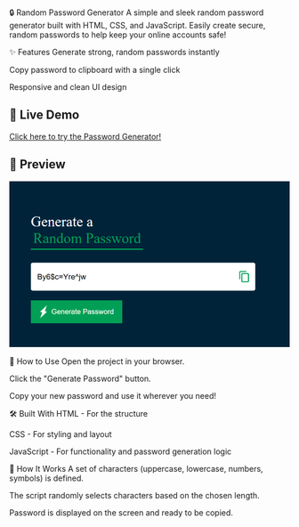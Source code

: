 🔒 Random Password Generator
A simple and sleek random password generator built with HTML, CSS, and JavaScript. Easily create secure, random passwords to help keep your online accounts safe!

✨ Features
Generate strong, random passwords instantly

Copy password to clipboard with a single click

Responsive and clean UI design

## 🚀 Live Demo

[Click here to try the Password Generator!](https://your-live-link.com)


## 📸 Preview

![Password Generator Screenshot](./screenshot/password-generator.PNG)


🚀 How to Use
Open the project in your browser.

Click the "Generate Password" button.

Copy your new password and use it wherever you need!

🛠️ Built With
HTML - For the structure

CSS - For styling and layout

JavaScript - For functionality and password generation logic

🧠 How It Works
A set of characters (uppercase, lowercase, numbers, symbols) is defined.

The script randomly selects characters based on the chosen length.

Password is displayed on the screen and ready to be copied.
